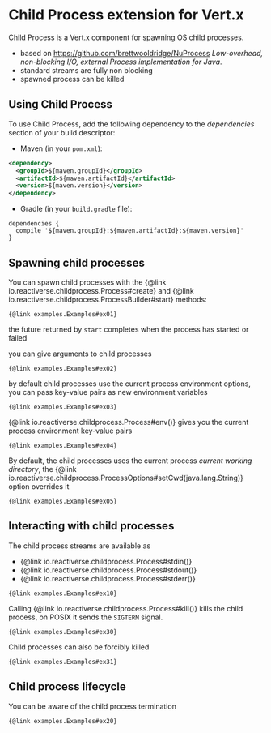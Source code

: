 # Child Process extension for Vert.x

Child Process is a Vert.x component for spawning OS child processes.

* based on https://github.com/brettwooldridge/NuProcess _Low-overhead, non-blocking I/O, external Process implementation for Java_.
* standard streams are fully non blocking
* spawned process can be killed

## Using Child Process

To use Child Process, add the following dependency to the _dependencies_ section of your build descriptor:

* Maven (in your `pom.xml`):

```xml
<dependency>
  <groupId>${maven.groupId}</groupId>
  <artifactId>${maven.artifactId}</artifactId>
  <version>${maven.version}</version>
</dependency>
```

* Gradle (in your `build.gradle` file):

```$lang
dependencies {
  compile '${maven.groupId}:${maven.artifactId}:${maven.version}'
}
```

## Spawning child processes

You can spawn child processes with the {@link io.reactiverse.childprocess.Process#create} and  {@link io.reactiverse.childprocess.ProcessBuilder#start} methods:

```$lang
{@link examples.Examples#ex01}
```

the future returned by `start` completes when the process has started or failed

you can give arguments to child processes

```$lang
{@link examples.Examples#ex02}
```

by default child processes use the current process environment options, you can pass key-value pairs as new environment variables

```$lang
{@link examples.Examples#ex03}
```

{@link io.reactiverse.childprocess.Process#env()} gives you the current process environment key-value pairs

```$lang
{@link examples.Examples#ex04}
```

By default, the child processes uses the current process _current working directory_, the
{@link io.reactiverse.childprocess.ProcessOptions#setCwd(java.lang.String)} option overrides it

```$lang
{@link examples.Examples#ex05}
```

## Interacting with child processes

The child process streams are available as

* {@link io.reactiverse.childprocess.Process#stdin()}
* {@link io.reactiverse.childprocess.Process#stdout()}
* {@link io.reactiverse.childprocess.Process#stderr()}

```$lang
{@link examples.Examples#ex10}
```

Calling {@link io.reactiverse.childprocess.Process#kill()} kills the child process, on POSIX it sends the
`SIGTERM` signal.

```$lang
{@link examples.Examples#ex30}
```

Child processes can also be forcibly killed

```$lang
{@link examples.Examples#ex31}
```

## Child process lifecycle

You can be aware of the child process termination

```$lang
{@link examples.Examples#ex20}
```
